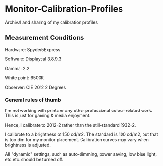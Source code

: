 # Monitor-Calibration-Profiles
Archival and sharing of my calibration profiles

## Measurement Conditions
Hardware: Spyder5Express

Software: Displaycal 3.8.9.3

Gamma: 2.2

White point: 6500K

Observer: CIE 2012 2 Degrees

### General rules of thumb
I'm not working with prints or any other professional colour-related work. This is just for gaming & media enjoyment. 

Hence, I calibrate to 2012-2 rather than the still-standard 1932-2.

I calibrate to a brightness of 150 cd/m2. The standard is 100 cd/m2, but that is too dim for my monitor placement. Calibration curves may vary when brightness is adjusted.

All "dynamic" settings, such as auto-dimming, power saving, low blue light, etc.etc. should be turned off.
